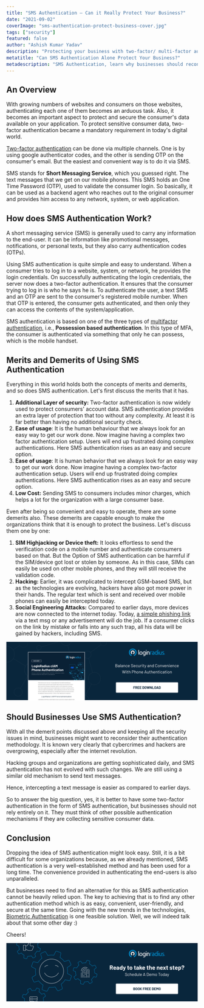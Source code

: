 ```yaml
---
title: "SMS Authentication — Can it Really Protect Your Business?"
date: "2021-09-02"
coverImage: "sms-authentication-protect-business-cover.jpg"
tags: ["security"]
featured: false
author: "Ashish Kumar Yadav"
description: "Protecting your business with two-factor/ multi-factor authentication is a great way to keep unauthorized users away from your confidential data. But are SMS secure enough for this purpose? Are there any other security flaws involved in using SMS for authentication? Let’s find out."
metatitle: "Can SMS Authentication Alone Protect Your Business?"
metadescription: "SMS Authentication, learn why businesses should reconsider their authentication methodology when it comes to Short Messaging Service or SMS."
---
```


## An Overview

With growing numbers of websites and consumers on those websites, authenticating each one of them becomes an arduous task. Also, it becomes an important aspect to protect and secure the consumer's data available on your application.  To protect sensitive consumer data, two-factor authentication became a mandatory requirement in today's digital world.

[Two-factor authentication](https://www.loginradius.com/resource/loginradius-ciam-two-factor-authentication/+) can be done via multiple channels. One is by using google authenticator codes, and the other is sending OTP on the consumer's email. But the easiest and convenient way is to do it via SMS.

SMS stands for **Short Messaging Service**, which you guessed right. The text messages that we get on our mobile phones. This SMS holds an One Time Password (OTP), used to validate the consumer login. So basically, it can be used as a backend agent who reaches out to the original consumer and provides him access to any network, system, or web application.



## How does SMS Authentication Work?

A short messaging service (SMS) is generally used to carry any information to the end-user. It can be information like promotional messages, notifications, or personal texts, but they also carry authentication codes (OTPs). 

Using SMS authentication is quite simple and easy to understand. When a consumer tries to log in to a website, system, or network, he provides the login credentials. On successfully authenticating the login credentials, the server now does a two-factor authentication. It ensures that the consumer trying to log in is who he says he is. To authenticate the user, a text SMS and an OTP are sent to the consumer's registered mobile number. When that OTP is entered, the consumer gets authenticated, and then only they can access the contents of the system/application.



SMS authentication is based on one of the three types of [multifactor authentication](https://www.loginradius.com/blog/identity/what-is-multi-factor-authentication/), i.e., **Possession based authentication**. In this type of MFA, the consumer is authenticated via something that only he can possess, which is the mobile handset.



## Merits and Demerits of Using SMS Authentication

Everything in this world holds both the concepts of merits and demerits, and so does SMS authentication. Let's first discuss the merits that it has.



1. **Additional Layer of security:** Two-factor authentication is now widely used to protect consumers' account data. SMS authentication provides an extra layer of protection that too without any complexity. At least it is far better than having no additional security check.
2. **Ease of usage**: It is the human behaviour that we always look for an easy way to get our work done. Now imagine having a complex two factor authentication setup. Users will end up frustrated doing complex authentications. Here SMS authentication rises as an easy and secure option.
3. **Ease of usage**: It is human behavior that we always look for an easy way to get our work done. Now imagine having a complex two-factor authentication setup. Users will end up frustrated doing complex authentications. Here SMS authentication rises as an easy and secure option.
4. **Low Cost:** Sending SMS to consumers includes minor charges, which helps a lot for the organization with a large consumer base.

Even after being so convenient and easy to operate, there are some demerits also. These demerits are capable enough to make the organizations think that it is enough to protect the business. Let's discuss them one by one:



1. **SIM Highjacking or Device theft:** It looks effortless to send the verification code on a mobile number and authenticate consumers based on that. But the Option of SMS authentication can be harmful if the SIM/device got lost or stolen by someone. As in this case, SIMs can easily be used on other mobile phones, and they will still receive the validation code.
2. **Hacking:** Earlier, it was complicated to intercept GSM-based SMS, but as the technologies are evolving, hackers have also got more power in their hands. The regular text which is sent and received over mobile phones can easily be intercepted today.
3. **Social Engineering Attacks:** Compared to earlier days, more devices are now connected to the internet today. Today, [a simple phishing link](https://www.loginradius.com/blog/identity/phishing-for-identity/) via a text msg or any advertisement will do the job. If a consumer clicks on the link by mistake or falls into any such trap, all his data will be gained by hackers, including SMS.


[![phone-auth-DS](phone-auth-DS.png)](https://www.loginradius.com/resource/loginradius-ciam-phone-authentication/)


## Should Businesses Use SMS Authentication?

With all the demerit points discussed above and keeping all the security issues in mind, businesses might want to reconsider their authentication methodology. It is known very clearly that cybercrimes and hackers are overgrowing, especially after the internet revolution. 

Hacking groups and organizations are getting sophisticated daily, and SMS authentication has not evolved with such changes. We are still using a similar old mechanism to send text messages.

Hence, intercepting a text message is easier as compared to earlier days.


So to answer the big question, yes, it is better to have some two-factor authentication in the form of SMS authentication, but businesses should not rely entirely on it. They must think of other possible authentication mechanisms if they are collecting sensitive consumer data.


## Conclusion

Dropping the idea of SMS authentication might look easy. Still, it is a bit difficult for some organizations because, as we already mentioned, SMS authentication is a very well-established method and has been used for a long time. The convenience provided in authenticating the end-users is also unparalleled. 

But businesses need to find an alternative for this as SMS authentication cannot be heavily relied upon. The key to achieving that is to find any other authentication method which is as easy, convenient, user-friendly, and secure at the same time. Going with the new trends in the technologies, [Biometric Authentication](https://www.loginradius.com/blog/identity/what-is-mob-biometric-authentication/) is one feasible solution. Well, we will indeed talk about that some other day :)

Cheers!


[![LoginRadius Book a Demo](../../assets/book-a-demo-loginradius.png)](https://www.loginradius.com/contact-us?utm_source=blog&utm_medium=web&utm_campaign=sms-authentication-protect-business)
